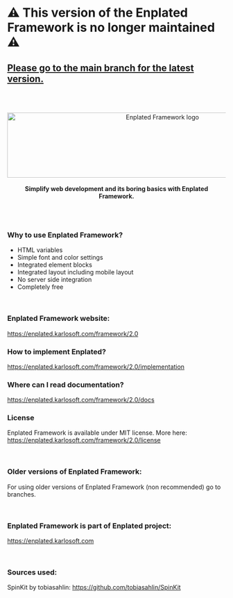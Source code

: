 # ⚠ This version of the Enplated Framework is no longer maintained ⚠
## [Please go to the main branch for the latest version.](https://github.com/K-cermak/Enplated)

<br><br>

<p align="center">
    <a href="https://enplated.karlosoft.com/framework/2.0">
        <img src="https://cdn.karlosoft.com/cdn-data/ks/img/enplated/github/enp-framework.svg" width="700" height="150" alt="Enplated Framework logo">
    </a>
    <br>
        <br>
    <strong> Simplify web development and its boring basics with Enplated Framework.</strong>
</p>

<br/>
<br/>

### Why to use Enplated Framework?
- HTML variables
- Simple font and color settings
- Integrated element blocks
- Integrated layout including mobile layout
- No server side integration
- Completely free

<br/>

### Enplated Framework website:
https://enplated.karlosoft.com/framework/2.0

### How to implement Enplated?
https://enplated.karlosoft.com/framework/2.0/implementation

### Where can I read documentation?
https://enplated.karlosoft.com/framework/2.0/docs

### License
Enplated Framework is available under MIT license. More here: https://enplated.karlosoft.com/framework/2.0/license

<br/>

### Older versions of Enplated Framework:
For using older versions of Enplated Framework (non recommended) go to branches.

<br/>

### Enplated Framework is part of Enplated project:
https://enplated.karlosoft.com


<br/>

### Sources used:
SpinKit by tobiasahlin: https://github.com/tobiasahlin/SpinKit